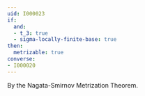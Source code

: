 ```yaml
---
uid: I000023
if:
  and:
  - t_3: true
  - sigma-locally-finite-base: true
then:
  metrizable: true
converse:
- I000020
---
```

By the Nagata-Smirnov Metrization Theorem.

